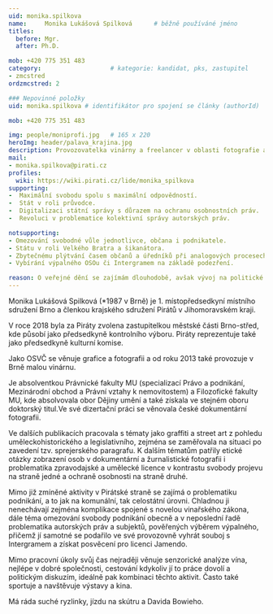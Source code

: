 ```yaml
---
uid: monika.spilkova
name:     Monika Lukášová Spilková  	# běžně používáné jméno
titles:
  before: Mgr. 
  after: Ph.D.

mob: +420 775 351 483
category:                 	# kategorie: kandidat, pks, zastupitel
- zmcstred
ordzmcstred: 2

### Nepovinné položky
uid: monika.spilkova # identifikátor pro spojení se články (authorId)

mob: +420 775 351 483

img: people/moniprofi.jpg   # 165 x 220
heroImg: header/palava_krajina.jpg
description: Provozovatelka vinárny a freelancer v oblasti fotografie a grafiky 	# kratký popis, max 160 znaků
mail:
- monika.spilkova@pirati.cz
profiles:
  wiki: https://wiki.pirati.cz/lide/monika_spilkova
supporting:
-  Maximální svobodu spolu s maximální odpovědností.
-  Stát v roli průvodce.
-  Digitalizaci státní správy s důrazem na ochranu osobnostních práv.
-  Revoluci v problematice kolektivní správy autorských práv.

notsupporting:
- Omezování svobodné vůle jednotlivce, občana i podnikatele.
- Státu v roli Velkého Bratra a šikanátora.
- Zbytečnému plýtvání časem občanů a úředníků při analogových procesech ve státní správě.
- Vybírání výpalného OSOu či Intergramem na základě podezření.

reason: O veřejné dění se zajímám dlouhodobě, avšak vývoj na politické scéně posledních let a zkušenosti s podnikatelskou realitou mne posunuly k bodu, v němž cítím, že již nestačí diskutovat a kritizovat, ale začít se na příběhu naší země aktivně podílet.
---
```


Monika Lukášová Spilková (*1987 v Brně) je 1. místopředsedkyní místního sdružení Brno a členkou krajského sdružení Pirátů v Jihomoravském kraji.

V roce 2018 byla za Piráty zvolena zastupitelkou městské části Brno-střed, kde působí jako předsedkyně kontrolního výboru. Piráty reprezentuje také jako předsedkyně kulturní komise. 

Jako OSVČ se věnuje grafice a fotografii a od roku 2013 také provozuje v Brně malou vinárnu.

Je absolventkou Právnické fakulty MU (specializací Právo a podnikání, Mezinárodní obchod a Právní vztahy k nemovitostem) a Filozofické fakulty MU, kde absolvovala obor Dějiny umění a také získala ve stejném oboru doktorský titul.Ve své dizertační práci se věnovala české dokumentární fotografii. 

Ve dalších publikacích pracovala s tématy jako graffiti a street art z pohledu uměleckohistorického a legislativního, zejména se zaměřovala na situaci po zavedení tzv. sprejerského paragrafu. K dalším tématům patřily etické otázky zobrazení osob v dokumentární a žurnalistické fotografii i problematika zpravodajské a umělecké licence v kontrastu svobody projevu na straně jedné a ochraně osobnosti na straně druhé. 

Mimo již zmíněné aktivity v Pirátské straně se zajímá o problematiku podnikání, a to jak na komunální, tak celostátní úrovni. Chladnou ji nenechávají zejména komplikace spojené s novelou vinařského zákona, dále téma omezování svobody podnikání obecně a v neposlední řadě problematika autorských práv a subjektů, pověřených výběrem výpalného, přičemž jí samotné se podařilo ve své provozovně vyhrát souboj s Intergramem a získat posvěcení pro licenci Jamendo. 

Mimo pracovní úkoly svůj čas nejraději věnuje senzorické analýze vína, nejlépe v dobré společnosti, cestování kdykoliv jí to práce dovolí a politickým diskuzím, ideálně pak kombinaci těchto aktivit. Často také sportuje a navštěvuje výstavy a kina.

Má ráda suché ryzlinky, jízdu na skútru a Davida Bowieho.

